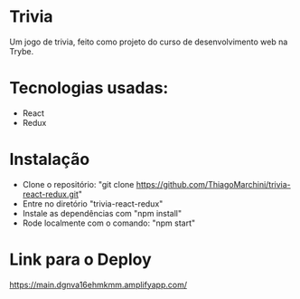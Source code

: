 # Trivia
Um jogo de trivia, feito como projeto do curso de desenvolvimento web na Trybe.

# Tecnologias usadas:
- React
- Redux

# Instalação
- Clone o repositório: "git clone https://github.com/ThiagoMarchini/trivia-react-redux.git"
- Entre no diretório "trivia-react-redux"
- Instale as dependências com "npm install"
- Rode localmente com o comando: "npm start"

# Link para o Deploy
https://main.dgnva16ehmkmm.amplifyapp.com/
